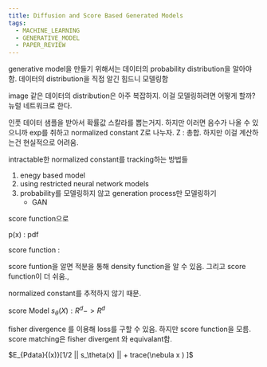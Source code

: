 ```yaml
---
title: Diffusion and Score Based Generated Models
tags:
  - MACHINE_LEARNING
  - GENERATIVE_MODEL
  - PAPER_REVIEW
---
```


generative model을 만들기 위해서는 데이터의 probability distribution을 알아야 함. 
데이터의 distribution을 직접 알긴 힘드니 모델링함 

image 같은 데이터의 distribution은 아주 복잡하지.
이걸 모델링하려면 어떻게 할까?
뉴럴 네트워크로 한다.


인풋 데이터 샘플을 받아서 확률값 스칼라를 뽑는거지.
하지만 이러면 음수가 나올 수 있으니까 exp를 취하고 normalized constant Z로 나누자.
Z : 총합. 하지만 이걸 계산하는건 현실적으로 어려움.

intractable한 normalized constant를 tracking하는 방법들
1. enegy based model
2. using restricted neural network models
3. probability를 모델링하지 않고 generation process만 모델링하기
	- GAN

score function으로 

p(x) : pdf

score function : 

score funtion을 알면 적분을 통해 density function을 알 수 있음.
그리고 score function이 더 쉬움.,

normalized constant를 추적하지 않기 때문.


score Model $s_\theta(X) : R^d->R^d$ 

fisher divergence 를 이용해 loss를 구할 수 있음.
하지만 score function을 모름.
score matching은 fisher divergent 와 equivalant함.

$E_{Pdata}{(x)}[1/2 || s_\theta(x) || + trace(\nebula x  ) ]$ 



